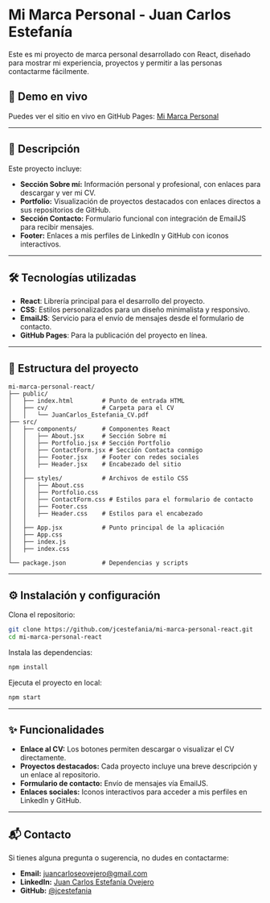 # Mi Marca Personal - Juan Carlos Estefanía

Este es mi proyecto de marca personal desarrollado con React, diseñado para mostrar mi experiencia, proyectos y permitir a las personas contactarme fácilmente.

## 🚀 Demo en vivo

Puedes ver el sitio en vivo en GitHub Pages: [Mi Marca Personal](https://jcestefania.github.io/mi-marca-personal-react/)

---

## 📑 Descripción

Este proyecto incluye:

- **Sección Sobre mí:** Información personal y profesional, con enlaces para descargar y ver mi CV.
- **Portfolio:** Visualización de proyectos destacados con enlaces directos a sus repositorios de GitHub.
- **Sección Contacto:** Formulario funcional con integración de EmailJS para recibir mensajes.
- **Footer:** Enlaces a mis perfiles de LinkedIn y GitHub con iconos interactivos.

---

## 🛠️ Tecnologías utilizadas

- **React**: Librería principal para el desarrollo del proyecto.
- **CSS**: Estilos personalizados para un diseño minimalista y responsivo.
- **EmailJS**: Servicio para el envío de mensajes desde el formulario de contacto.
- **GitHub Pages**: Para la publicación del proyecto en línea.

---

## 📂 Estructura del proyecto

```plaintext
mi-marca-personal-react/
├── public/
│   ├── index.html        # Punto de entrada HTML
│   ├── cv/               # Carpeta para el CV
│   │   └── JuanCarlos_Estefania_CV.pdf
├── src/
│   ├── components/       # Componentes React
│   │   ├── About.jsx     # Sección Sobre mí
│   │   ├── Portfolio.jsx # Sección Portfolio
│   │   ├── ContactForm.jsx # Sección Contacta conmigo
│   │   ├── Footer.jsx    # Footer con redes sociales
│   │   ├── Header.jsx    # Encabezado del sitio
│   │   
│   ├── styles/           # Archivos de estilo CSS
│   │   ├── About.css
│   │   ├── Portfolio.css
│   │   ├── ContactForm.css # Estilos para el formulario de contacto
│   │   ├── Footer.css
│   │   ├── Header.css    # Estilos para el encabezado
│   │   
│   ├── App.jsx           # Punto principal de la aplicación
│   ├── App.css
│   ├── index.js
│   ├── index.css
│
└── package.json          # Dependencias y scripts
```

---

## ⚙️ Instalación y configuración

Clona el repositorio:

```bash
git clone https://github.com/jcestefania/mi-marca-personal-react.git
cd mi-marca-personal-react
```

Instala las dependencias:

```bash
npm install
```

Ejecuta el proyecto en local:

```bash
npm start
```

---

## ✨ Funcionalidades

- **Enlace al CV:** Los botones permiten descargar o visualizar el CV directamente.
- **Proyectos destacados:** Cada proyecto incluye una breve descripción y un enlace al repositorio.
- **Formulario de contacto:** Envío de mensajes vía EmailJS.
- **Enlaces sociales:** Iconos interactivos para acceder a mis perfiles en LinkedIn y GitHub.

---

## 📬 Contacto

Si tienes alguna pregunta o sugerencia, no dudes en contactarme:

- **Email:** juancarloseovejero@gmail.com
- **LinkedIn:** [Juan Carlos Estefanía Ovejero](https://www.linkedin.com/in/juan-carlos-estefan%C3%ADa-ovejero-b4b8862b3/)
- **GitHub:** [@jcestefania](https://github.com/jcestefania)